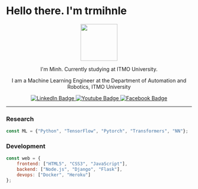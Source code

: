 # Hello there. I'm trmihnle
<div id="header" align="center">
  <img src="https://media.giphy.com/media/M9gbBd9nbDrOTu1Mqx/giphy.gif" width="100"/>
  <p>I'm Minh. Currently studying at ITMO University.</p>
  <p>I am a Machine Learning Engineer at the Department of Automation and Robotics, ITMO University</p>
</div>

<div id="badges" align="center">
  <a href="https://www.linkedin.com/in/le-trong-minh-itmo/">
    <img src="https://img.shields.io/badge/LinkedIn-blue?style=for-the-badge&logo=linkedin&logoColor=white" alt="LinkedIn Badge"/>
  </a>
  <a href="your-youtube-URL">
    <img src="https://img.shields.io/badge/YouTube-red?style=for-the-badge&logo=youtube&logoColor=white" alt="Youtube Badge"/>
  </a>
  <a href="https://www.facebook.com/trong.minh.jr.7777777/">
    <img src="https://img.shields.io/badge/Facebook-1877F2?style=for-the-badge&logo=facebook&logoColor=white" alt="Facebook Badge"/>
  </a>
</div>

<hr/>

### Research

```javascript
const ML = {"Python", "TensorFlow", "Pytorch", "Transformers", "NN"};
```


### Development
```javascript
const web = {
    frontend: ["HTML5", "CSS3", "JavaScript"],
    backend: ["Node.js", "Django", "Flask"],
    devops: ["Docker", "Heroku"]
};
```
